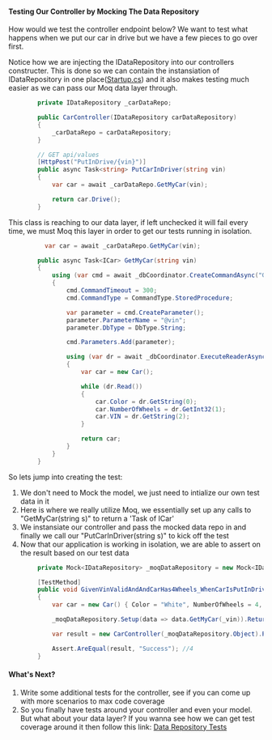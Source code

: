 #### Testing Our Controller by Mocking The Data Repository
How would we test the controller endpoint below? We want to test what happens when we put our car in drive but we have a few pieces to go over first.

Notice how we are injecting the IDataRepository into our controllers constructer. This is done so we can contain the instansiation of IDataRepository in one place([Startup.cs](https://git.rockfin.com/QAPOW/CSharpUnitTestExamples/blob/master/AspNetCore/AspNetCoreExample/Startup.cs))
and it also makes testing much easier as we can pass our Moq data layer through.
```C#
        private IDataRepository _carDataRepo;

        public CarController(IDataRepository carDataRepository)
        {
            _carDataRepo = carDataRepository;
        }

        // GET api/values
        [HttpPost("PutInDrive/{vin}")]
        public async Task<string> PutCarInDriver(string vin)
        {
            var car = await _carDataRepo.GetMyCar(vin);

            return car.Drive();
        }
```

This class is reaching to our data layer, if left unchecked it will fail every time, we must Moq this layer in order to get our tests running in isolation.
```C#
          var car = await _carDataRepo.GetMyCar(vin);
```

```C#
        public async Task<ICar> GetMyCar(string vin)
        {
            using (var cmd = await _dbCoordinator.CreateCommandAsync("GetCarProcedure"))
            {
                cmd.CommandTimeout = 300;
                cmd.CommandType = CommandType.StoredProcedure;

                var parameter = cmd.CreateParameter();
                parameter.ParameterName = "@vin";
                parameter.DbType = DbType.String;

                cmd.Parameters.Add(parameter);

                using (var dr = await _dbCoordinator.ExecuteReaderAsync(cmd))
                {
                    var car = new Car();

                    while (dr.Read())
                    {
                        car.Color = dr.GetString(0);
                        car.NumberOfWheels = dr.GetInt32(1);
                        car.VIN = dr.GetString(2);
                    }

                    return car;
                }
            }
        }
```

So lets jump into creating the test:
1. We don't need to Mock the model, we just need to intialize our own test data in it
2. Here is where we really utilize Moq, we essentially set up any calls to "GetMyCar(string s)" to return a 'Task of ICar'
3. We instansiate our controller and pass the mocked data repo in and finally we call our "PutCarInDriver(string s)" to kick off the test
4. Now that our application is working in isolation, we are able to assert on the result based on our test data

```C#
        private Mock<IDataRepository> _moqDataRepository = new Mock<IDataRepository>();

        [TestMethod]
        public void GivenVinValidAndAndCarHas4Wheels_WhenCarIsPutInDrive_ReturnSuccess()
        {
            var car = new Car() { Color = "White", NumberOfWheels = 4, VIN = _vin }; //1

            _moqDataRepository.Setup(data => data.GetMyCar(_vin)).Returns(Task.FromResult((ICar)car)); //2

            var result = new CarController(_moqDataRepository.Object).PutCarInDriver(_vin).Result; //3

            Assert.AreEqual(result, "Success"); //4
        }
```

#### What's Next?
1. Write some additional tests for the controller, see if you can come up with more scenarios to max code coverage
2. So you finally have tests around your controller and even your model. But what about your data layer? If you wanna see how we can get test coverage around it then follow this link: [Data Repository Tests](https://git.rockfin.com/QAPOW/CSharpUnitTestExamples/tree/master/AspNetCore/AspNetCoreExample.Tests/DataRepository)
